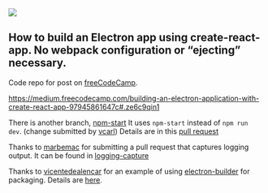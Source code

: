 <img src="https://codebuild.us-east-2.amazonaws.com/badges?uuid=eyJlbmNyeXB0ZWREYXRhIjoiN3h6cWdxWHE0SnpKSWxuRnRQZmZsSjVwLzhUTjRKVEhLeUJNWUt5b0VURS80YUJZaUFBdExwckNLcWdtWkVBK2lBcUE0eXNScDdGWXAveVhyTndvY01zPSIsIml2UGFyYW1ldGVyU3BlYyI6Imo3ZmtvdDkrQkR6dlZqWTIiLCJtYXRlcmlhbFNldFNlcmlhbCI6MX0%3D&branch=master" />

## How to build an Electron app using create-react-app. No webpack configuration or “ejecting” necessary.

Code repo for post on [freeCodeCamp](https://medium.freecodecamp.com/building-an-electron-application-with-create-react-app-97945861647c#.ze6c9qin1).

https://medium.freecodecamp.com/building-an-electron-application-with-create-react-app-97945861647c#.ze6c9qin1

There is another branch, [npm-start](https://github.com/csepulv/electron-with-create-react-app/tree/npm-start)
It uses `npm-start` instead of `npm run dev`. (change submitted by [vcarl](https://github.com/vcarl)) Details are in this [pull request](https://github.com/csepulv/electron-with-create-react-app/pull/2)

Thanks to [marbemac](https://github.com/marbemac) for submitting a pull request that captures logging output. It can be found in [logging-capture](https://github.com/csepulv/electron-with-create-react-app/tree/logging-capture)

Thanks to [vicentedealencar](https://github.com/vicentedealencar) for an example of using [electron-builder](https://github.com/electron-userland/electron-builder) for packaging. Details are [here](https://github.com/vicentedealencar/electron-with-create-react-app/commit/f1729381d588e65ac140ce5a08cc6277babd9641).

